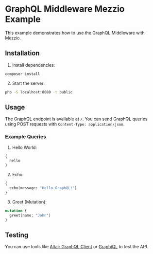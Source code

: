 # GraphQL Middleware Mezzio Example

This example demonstrates how to use the GraphQL Middleware with Mezzio.

## Installation

1. Install dependencies:
```bash
composer install
```

2. Start the server:
```bash
php -S localhost:8080 -t public
```

## Usage

The GraphQL endpoint is available at `/`. You can send GraphQL queries using POST requests with `Content-Type: application/json`.

### Example Queries

1. Hello World:
```graphql
{
  hello
}
```

2. Echo:
```graphql
{
  echo(message: "Hello GraphQL!")
}
```

3. Greet (Mutation):
```graphql
mutation {
  greet(name: "John")
}
```

## Testing

You can use tools like [Altair GraphQL Client](https://altair.sirmuel.design/) or [GraphiQL](https://github.com/graphql/graphiql) to test the API.
